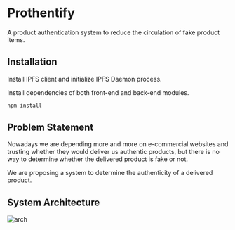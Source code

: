 # Prothentify

A product authentication system to reduce the circulation of fake product items.

## Installation

Install IPFS client and initialize IPFS Daemon process.

Install dependencies of both front-end and back-end modules.

```bash
npm install
```

## Problem Statement

Nowadays we are depending more and more on e-commercial websites and trusting whether they would deliver us authentic products, but there is no way to determine whether the delivered product is fake or not.

We are proposing a system to determine the authenticity of a delivered product. 


## System Architecture

![arch](https://user-images.githubusercontent.com/29629154/167630157-ad056b56-0c28-4b36-af18-35e792b4332f.png)
